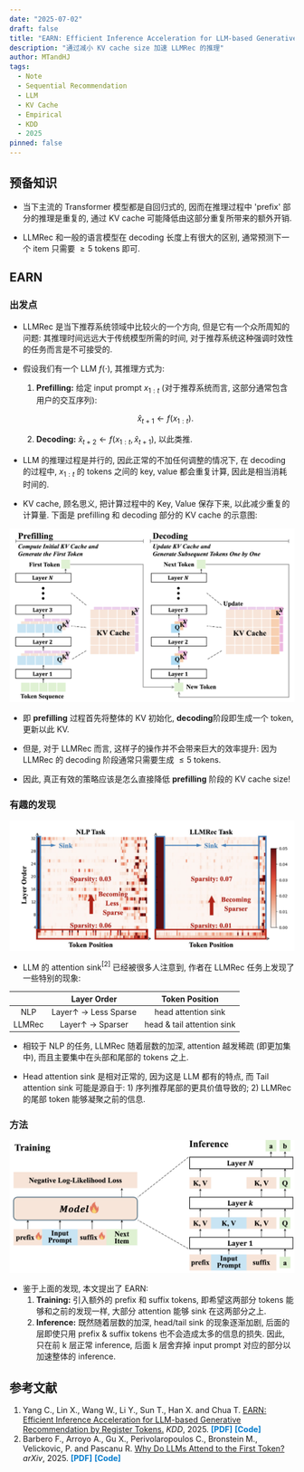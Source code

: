 ```yaml
---
date: "2025-07-02"
draft: false
title: "EARN: Efficient Inference Acceleration for LLM-based Generative Recommendation by Register Tokens"
description: "通过减小 KV cache size 加速 LLMRec 的推理"
author: MTandHJ
tags:
  - Note
  - Sequential Recommendation
  - LLM
  - KV Cache
  - Empirical
  - KDD
  - 2025
pinned: false
---
```



## 预备知识

- 当下主流的 Transformer 模型都是自回归式的, 因而在推理过程中 'prefix' 部分的推理是重复的, 通过 KV cache 可能降低由这部分重复所带来的额外开销.

- LLMRec 和一般的语言模型在 decoding 长度上有很大的区别, 通常预测下一个 item 只需要 $\ge 5$ tokens 即可.

## EARN

### 出发点

- LLMRec 是当下推荐系统领域中比较火的一个方向, 但是它有一个众所周知的问题: 其推理时间远远大于传统模型所需的时间, 对于推荐系统这种强调时效性的任务而言是不可接受的.

- 假设我们有一个 LLM $f(\cdot)$, 其推理方式为:
    1. **Prefilling:** 给定 input prompt $x_{1:t}$ (对于推荐系统而言, 这部分通常包含用户的交互序列):

        $$
        \hat{x}_{t+1} \leftarrow f(x_{1:t}).
        $$

    2. **Decoding:** $\hat{x}_{t+2} \leftarrow f(x_{1:t}, \hat{x}_{t+1})$, 以此类推.

- LLM 的推理过程是并行的, 因此正常的不加任何调整的情况下, 在 decoding 的过程中, $x_{1:t}$ 的 tokens 之间的 key, value 都会重复计算, 因此是相当消耗时间的.

- KV cache, 顾名思义, 把计算过程中的 Key, Value 保存下来, 以此减少重复的计算量. 下面是 prefilling 和 decoding 部分的 KV cache 的示意图:

![20250702111849](https://raw.githubusercontent.com/MTandHJ/blog_source/master/images/20250702111849.png)

- 即 **prefilling** 过程首先将整体的 KV 初始化, **decoding**阶段即生成一个 token, 更新以此 KV.

- 但是, 对于 LLMRec 而言, 这样子的操作并不会带来巨大的效率提升: 因为 LLMRec 的 decoding 阶段通常只需要生成 $\le 5$ tokens.

- 因此, 真正有效的策略应该是怎么直接降低 **prefilling** 阶段的 KV cache size!

### 有趣的发现

![20250702112145](https://raw.githubusercontent.com/MTandHJ/blog_source/master/images/20250702112145.png)

- LLM 的 attention sink${}^{\text{[2]}}$ 已经被很多人注意到, 作者在 LLMRec 任务上发现了一些特别的现象:

|        |                  Layer Order                  |       Token Position       |
| :----: | :-------------------------------------------: | :------------------------: |
|  NLP   | Layer$\uparrow$ $\longrightarrow$ Less Sparse |    head attention sink     |
| LLMRec |   Layer$\uparrow$ $\longrightarrow$ Sparser   | head & tail attention sink |

- 相较于 NLP 的任务, LLMRec 随着层数的加深, attention 越发稀疏 (即更加集中), 而且主要集中在头部和尾部的 tokens 之上.

- Head attention sink 是相对正常的, 因为这是 LLM 都有的特点, 而 Tail attention sink 可能是源自于: 1) 序列推荐尾部的更具价值导致的; 2) LLMRec 的尾部 token 能够凝聚之前的信息.

### 方法

![20250702113603](https://raw.githubusercontent.com/MTandHJ/blog_source/master/images/20250702113603.png)

- 鉴于上面的发现, 本文提出了 EARN:
    1. **Training:** 引入额外的 prefix 和 suffix tokens, 即希望这两部分 tokens 能够和之前的发现一样, 大部分 attention 能够 sink 在这两部分之上.
    2. **Inference:** 既然随着层数的加深, head/tail sink 的现象逐渐加剧, 后面的层即使只用 prefix & suffix tokens 也不会造成太多的信息的损失. 因此, 只在前 k 层正常 inference, 后面 k 层舍弃掉 input prompt 对应的部分以加速整体的 inference.


## 参考文献

<ol class="reference">
  <li>
    Yang C., Lin X., Wang W., Li Y., Sun T., Han X. and Chua T.
    <u>EARN: Efficient Inference Acceleration for LLM-based Generative Recommendation by Register Tokens.</u>
    <i>KDD</i>, 2025.
    <a href="http://arxiv.org/abs/2507.00715" style="color: #007acc; font-weight: bold; text-decoration: none;">[PDF]</a>
    <a href="https://github.com/transcend-0/EARN" style="color: #007acc; font-weight: bold; text-decoration: none;">[Code]</a>
  </li>

  <li>
    Barbero F., Arroyo A., Gu X., Perivolaropoulos C., Bronstein M., Velickovic, P. and Pascanu R.
    <u>Why Do LLMs Attend to the First Token?</u>
    <i>arXiv</i>, 2025.
    <a href="https://arxiv.org/abs/2504.02732" style="color: #007acc; font-weight: bold; text-decoration: none;">[PDF]</a>
    <a href="" style="color: #007acc; font-weight: bold; text-decoration: none;">[Code]</a>
  </li>
  <!-- 添加更多文献条目 -->
</ol>